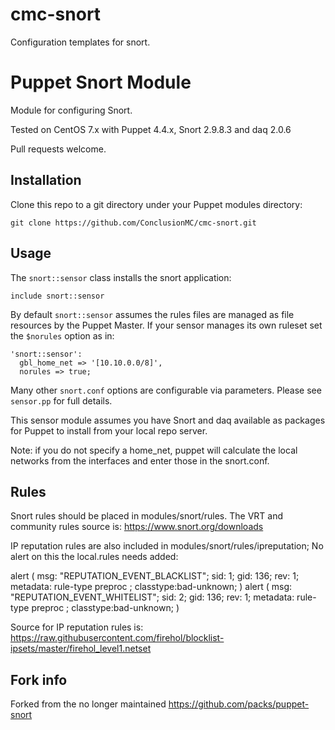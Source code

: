 cmc-snort
============

Configuration templates for snort.


Puppet Snort Module
===================

Module for configuring Snort.

Tested on CentOS 7.x with Puppet 4.4.x, Snort 2.9.8.3 and daq 2.0.6 

Pull requests welcome.

Installation
------------

Clone this repo to a git directory under your Puppet modules directory:

    git clone https://github.com/ConclusionMC/cmc-snort.git


Usage
-----

The `snort::sensor` class installs the snort application:

    include snort::sensor

By default `snort::sensor` assumes the rules files are managed as file resources by the Puppet Master.
If your sensor manages its own ruleset set the `$norules` option as in:

    'snort::sensor':
      gbl_home_net => '[10.10.0.0/8]',
      norules => true;

Many other `snort.conf` options are configurable via parameters. Please see `sensor.pp` for full details.

This sensor module assumes you have Snort and daq available as packages for Puppet to install from your local repo server.

Note: if you do not specify a home_net, puppet will calculate the local networks from the interfaces and enter those in the snort.conf.

Rules
-----

Snort rules should be placed in modules/snort/rules. 
The VRT and community rules source is: https://www.snort.org/downloads

IP reputation rules are also included in modules/snort/rules/ipreputation; No alert on this the local.rules needs added:

  alert ( msg: "REPUTATION_EVENT_BLACKLIST"; sid: 1; gid: 136; rev: 1; metadata: rule-type preproc ; classtype:bad-unknown; )
  alert ( msg: "REPUTATION_EVENT_WHITELIST"; sid: 2; gid: 136; rev: 1; metadata: rule-type preproc ; classtype:bad-unknown; )

Source for IP reputation rules is: https://raw.githubusercontent.com/firehol/blocklist-ipsets/master/firehol_level1.netset

Fork info
---------
Forked from the no longer maintained https://github.com/packs/puppet-snort
